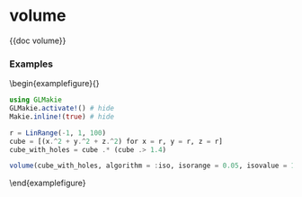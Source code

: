 # volume

{{doc volume}}

### Examples

\begin{examplefigure}{}
```julia
using GLMakie
GLMakie.activate!() # hide
Makie.inline!(true) # hide

r = LinRange(-1, 1, 100)
cube = [(x.^2 + y.^2 + z.^2) for x = r, y = r, z = r]
cube_with_holes = cube .* (cube .> 1.4)

volume(cube_with_holes, algorithm = :iso, isorange = 0.05, isovalue = 1.7)
```
\end{examplefigure}
